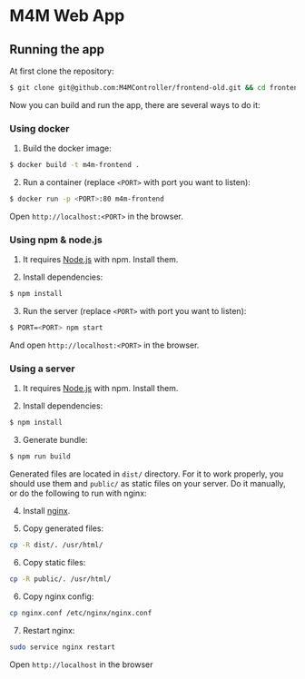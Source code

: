 # M4M Web App


## Running the app
At first clone the repository:
```bash
$ git clone git@github.com:M4MController/frontend-old.git && cd frontend-old
```

Now you can build and run the app, there are several ways to do it:

### Using docker
1. Build the docker image:
```bash
$ docker build -t m4m-frontend .
```

2. Run a container (replace `<PORT>` with port you want to listen):
```bash
$ docker run -p <PORT>:80 m4m-frontend
```

Open `http://localhost:<PORT>` in the browser.

### Using npm & node.js
1. It requires [Node.js](https://nodejs.org/) with npm. Install them.

2. Install dependencies:
```bash
$ npm install
```

3. Run the server (replace `<PORT>` with port you want to listen):
```bash
$ PORT=<PORT> npm start
```
And open `http://localhost:<PORT>` in the browser.


### Using a server
1. It requires [Node.js](https://nodejs.org/) with npm. Install them.

2. Install dependencies:
```bash
$ npm install
```

3. Generate bundle:
```bash
$ npm run build
```

Generated files are located in `dist/` directory. For it to work
properly, you should use them and `public/` as static files on your
server. Do it manually, or do the following to run with nginx:

4. Install [nginx](https://nginx.org).

5. Copy generated files:
```bash
cp -R dist/. /usr/html/
```

6. Copy static files:
```bash
cp -R public/. /usr/html/
```

6. Copy nginx config:
```bash
cp nginx.conf /etc/nginx/nginx.conf
```

7. Restart nginx:
```bash
sudo service nginx restart
```

Open `http://localhost` in the browser
